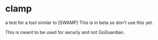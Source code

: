 # clamp
a test for a tool similar to [SWAMP]
This is in beta so don't use this yet.


This is meant to be used for securly and not GoGuardian.
